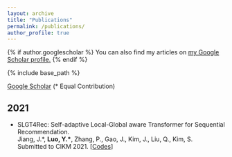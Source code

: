 ```yaml
---
layout: archive
title: "Publications"
permalink: /publications/
author_profile: true
---
```


{% if author.googlescholar %}
  You can also find my articles on <u><a href="{{author.googlescholar}}">my Google Scholar profile</a>.</u>
{% endif %}

{% include base_path %}

[Google Scholar](https://scholar.google.com/citations?user=g_MmNEoAAAAJ) (\* Equal Contribution)  
  
## 2021
* SLGT4Rec: Self-adaptive Local-Global aware Transformer for Sequential Recommendation.  
Jiang, J.\*, __Luo, Y.\*__, Zhang, P., Gao, J., Kim, J., Liu, Q., Kim, S.  
Submitted to CIKM 2021. [[Codes](https://github.com/juyongjiang/SLGT)]

